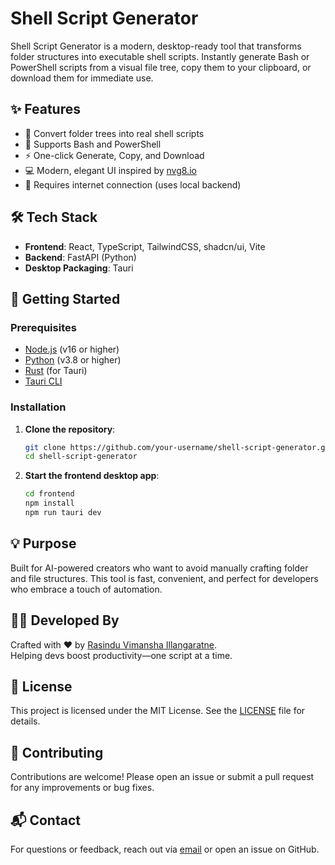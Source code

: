# Shell Script Generator

Shell Script Generator is a modern, desktop-ready tool that transforms folder structures into executable shell scripts. Instantly generate Bash or PowerShell scripts from a visual file tree, copy them to your clipboard, or download them for immediate use.

## ✨ Features

- 🔧 Convert folder trees into real shell scripts
- 🐧 Supports Bash and PowerShell
- ⚡ One-click Generate, Copy, and Download
- 💻 Modern, elegant UI inspired by [nvg8.io](https://nvg8.io)
- 📡 Requires internet connection (uses local backend)

## 🛠 Tech Stack

- **Frontend**: React, TypeScript, TailwindCSS, shadcn/ui, Vite
- **Backend**: FastAPI (Python)
- **Desktop Packaging**: Tauri

## 🚀 Getting Started

### Prerequisites

- [Node.js](https://nodejs.org/) (v16 or higher)
- [Python](https://www.python.org/) (v3.8 or higher)
- [Rust](https://www.rust-lang.org/) (for Tauri)
- [Tauri CLI](https://tauri.app/v1/guides/getting-started/prerequisites)

### Installation

1. **Clone the repository**:
   ```bash
   git clone https://github.com/your-username/shell-script-generator.git
   cd shell-script-generator
   ```

2. **Start the frontend desktop app**:
   ```bash
   cd frontend
   npm install
   npm run tauri dev
   ```

## 💡 Purpose

Built for AI-powered creators who want to avoid manually crafting folder and file structures. This tool is fast, convenient, and perfect for developers who embrace a touch of automation.

## 🧑‍💻 Developed By

Crafted with ❤️ by [Rasindu Vimansha Illangaratne](https://github.com/your-username).  
Helping devs boost productivity—one script at a time.

## 📜 License

This project is licensed under the MIT License. See the [LICENSE](LICENSE) file for details.

## 🤝 Contributing

Contributions are welcome! Please open an issue or submit a pull request for any improvements or bug fixes.

## 📬 Contact

For questions or feedback, reach out via [email](mailto:your.email@example.com) or open an issue on GitHub.
